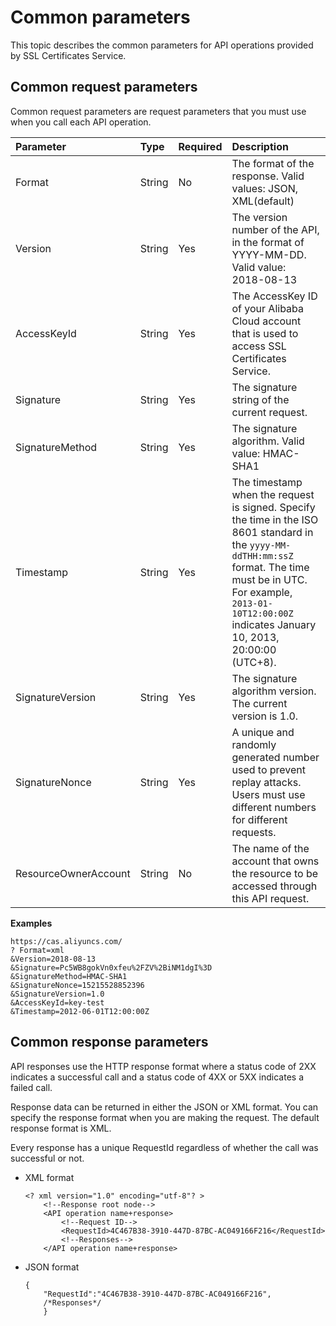 # Common parameters

This topic describes the common parameters for API operations provided by SSL Certificates Service.

## Common request parameters

Common request parameters are request parameters that you must use when you call each API operation.

|Parameter|Type|Required|Description|
|:--------|:---|:-------|:----------|
|Format|String|No|The format of the response. Valid values: JSON, XML\(default\) |
|Version|String|Yes|The version number of the API, in the format of YYYY-MM-DD. Valid value: 2018-08-13 |
|AccessKeyId|String|Yes|The AccessKey ID of your Alibaba Cloud account that is used to access SSL Certificates Service.|
|Signature|String|Yes|The signature string of the current request.|
|SignatureMethod|String|Yes|The signature algorithm. Valid value: HMAC-SHA1 |
|Timestamp|String|Yes|The timestamp when the request is signed. Specify the time in the ISO 8601 standard in the `yyyy-MM-ddTHH:mm:ssZ` format. The time must be in UTC. For example, `2013-01-10T12:00:00Z` indicates January 10, 2013, 20:00:00 \(UTC+8\). |
|SignatureVersion|String|Yes|The signature algorithm version. The current version is 1.0.|
|SignatureNonce|String|Yes|A unique and randomly generated number used to prevent replay attacks. Users must use different numbers for different requests. |
|ResourceOwnerAccount|String|No|The name of the account that owns the resource to be accessed through this API request.|

**Examples**

```
https://cas.aliyuncs.com/
? Format=xml
&Version=2018-08-13
&Signature=Pc5WB8gokVn0xfeu%2FZV%2BiNM1dgI%3D
&SignatureMethod=HMAC-SHA1
&SignatureNonce=15215528852396
&SignatureVersion=1.0
&AccessKeyId=key-test
&Timestamp=2012-06-01T12:00:00Z
```

## Common response parameters

API responses use the HTTP response format where a status code of 2XX indicates a successful call and a status code of 4XX or 5XX indicates a failed call.

Response data can be returned in either the JSON or XML format. You can specify the response format when you are making the request. The default response format is XML.

Every response has a unique RequestId regardless of whether the call was successful or not.

-   XML format

    ```
    <? xml version="1.0" encoding="utf-8"? > 
        <!--Response root node-->
        <API operation name+response>
            <!--Request ID-->
            <RequestId>4C467B38-3910-447D-87BC-AC049166F216</RequestId>
            <!--Responses-->
        </API operation name+response>                    
    ```

-   JSON format

    ```
    {
        "RequestId":"4C467B38-3910-447D-87BC-AC049166F216",
        /*Responses*/
        }
    ```


